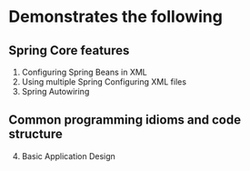 # Demonstrates the following  
## Spring Core features
1. Configuring Spring Beans in XML
2. Using multiple Spring Configuring XML files
3. Spring Autowiring

## Common programming idioms and code structure
4. Basic Application Design
